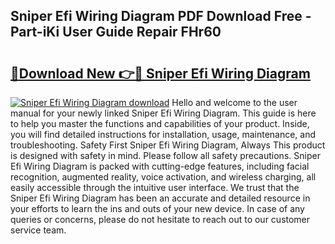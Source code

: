 ## Sniper Efi Wiring Diagram PDF Download Free - Part-iKi User Guide Repair FHr60

# <h2><a href="http://dfit2r.blite.top/?on=Sniper+Efi+Wiring+Diagram">🔗Download New 👉🔴 Sniper Efi Wiring Diagram</a></h2>

[![Sniper Efi Wiring Diagram download](https://i.imgur.com/lujVjoI.png)](http://dfit2r.blite.top/?on=Sniper+Efi+Wiring+Diagram)
Hello and welcome to the user manual for your newly linked Sniper Efi Wiring Diagram. This guide is here to help you master the functions and capabilities of your product. Inside, you will find detailed instructions for installation, usage, maintenance, and troubleshooting. Safety First Sniper Efi Wiring Diagram, Always This product is designed with safety in mind. Please follow all safety precautions. Sniper Efi Wiring Diagram is packed with cutting-edge features, including facial recognition, augmented reality, voice activation, and wireless charging, all easily accessible through the intuitive user interface. We trust that the Sniper Efi Wiring Diagram has been an accurate and detailed resource in your efforts to learn the ins and outs of your new device. In case of any queries or concerns, please do not hesitate to reach out to our customer service team.
